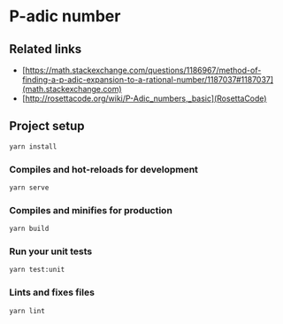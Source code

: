 # P-adic number

## Related links

- [https://math.stackexchange.com/questions/1186967/method-of-finding-a-p-adic-expansion-to-a-rational-number/1187037#1187037](math.stackexchange.com)
- [http://rosettacode.org/wiki/P-Adic_numbers,_basic](RosettaCode)

## Project setup

```bash
yarn install
```

### Compiles and hot-reloads for development

```bash
yarn serve
```

### Compiles and minifies for production

```bash
yarn build
```

### Run your unit tests

```bash
yarn test:unit
```

### Lints and fixes files

```bash
yarn lint
```
